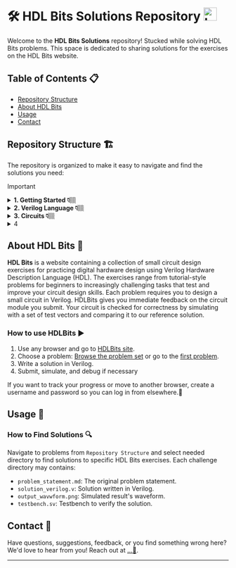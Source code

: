 # 🛠️ HDL Bits Solutions Repository   <img src="https://hdlbits.01xz.net/images/logo270.png" alt="Logo" width="30" height="30">

Welcome to the **HDL Bits Solutions** repository! Stucked while solving HDL Bits problems. This space is dedicated to sharing solutions for the exercises on the HDL Bits website.

## Table of Contents 📋


- [Repository Structure](#repository-structure)
- [About HDL Bits](#about-hdl-bits)
- [Usage](#usage)
- [Contact](#contact)


## Repository Structure 🏗️
The repository is organized to make it easy to navigate and find the solutions you need:

> [!IMPORTANT]
> <details>
>   <summary>  <strong>1. Getting Started 👇🏼</strong> </summary>
>   
>   - 1.1. [Step One](https://github.com/Nidhinchandran47/HDLbits-Solutions/tree/main/Getting%20Started/Step%20One)
>   - 1.2. [Zero](https://github.com/Nidhinchandran47/HDLbits-Solutions/tree/main/Getting%20Started/Zero)
>     
> </details>
> <details>
>   <summary> <strong>2. Verilog Language 👇🏼</strong> </summary>
> 
>   - <details>
>     <summary> 2.1. <a href="https://github.com/Nidhinchandran47/HDLbits-Solutions/tree/main/Verilog%20Language/Basics"> <b>Basic </b> </a> 🔻 </summary>
>     
>     - 2.1.1. [Simple wire](https://github.com/Nidhinchandran47/HDLbits-Solutions/tree/main/Verilog%20Language/Basics/Simple%20wire)
>     - 2.1.2. [Four wires](https://github.com/Nidhinchandran47/HDLbits-Solutions/tree/main/Verilog%20Language/Basics/Four%20wires)
>     - 2.1.3. [Inverter](https://github.com/Nidhinchandran47/HDLbits-Solutions/tree/main/Verilog%20Language/Basics/Inverter)
>     - 2.1.4. [And Gate](https://github.com/Nidhinchandran47/HDLbits-Solutions/tree/main/Verilog%20Language/Basics/And%20Gate)
>     - 2.1.5. [Nor Gate](https://github.com/Nidhinchandran47/HDLbits-Solutions/tree/main/Verilog%20Language/Basics/Nor%20gate)
>     - 2.1.6. [Xnor Gate](https://github.com/Nidhinchandran47/HDLbits-Solutions/tree/main/Verilog%20Language/Basics/Xnor%20gate)
>     - 2.1.7. [Declaring Wire](https://github.com/Nidhinchandran47/HDLbits-Solutions/tree/main/Verilog%20Language/Basics/Declaring%20wire)
>     - 2.1.8. [7458 Chip](https://github.com/Nidhinchandran47/HDLbits-Solutions/tree/main/Verilog%20Language/Basics/7458%20chip)
>         
>     </details>
>   - <details>
>     <summary> 2.2. <a href="https://github.com/Nidhinchandran47/HDLbits-Solutions/tree/main/Verilog%20Language/Vectors"> <b>Vectors </b> </a> 🔻 </summary>
> 
>     - 2.2.1. [Vector](https://github.com/Nidhinchandran47/HDLbits-Solutions/tree/main/Verilog%20Language/Vectors/Vector)
>     - 2.2.2. [Vector1](https://github.com/Nidhinchandran47/HDLbits-Solutions/tree/main/Verilog%20Language/Vectors/Vector%201)
>     - 2.2.3. [Vector 2](https://github.com/Nidhinchandran47/HDLbits-Solutions/tree/main/Verilog%20Language/Vectors/Vector%202)
>     - 2.2.4. [Vector gates](https://github.com/Nidhinchandran47/HDLbits-Solutions/tree/main/Verilog%20Language/Vectors/Vector%20gates)
>     - 2.2.5. [Gate 4](https://github.com/Nidhinchandran47/HDLbits-Solutions/tree/main/Verilog%20Language/Vectors/Gates%204)
>     - 2.2.6. [Vector 3](https://github.com/Nidhinchandran47/HDLbits-Solutions/tree/main/Verilog%20Language/Vectors/Vector%203)
>     - 2.2.7. [Vector Reverse](https://github.com/Nidhinchandran47/HDLbits-Solutions/tree/main/Verilog%20Language/Vectors/Vector%20Reverse)
>     - 2.2.8. [Vector 4](https://github.com/Nidhinchandran47/HDLbits-Solutions/tree/main/Verilog%20Language/Vectors/vector%204)
>     - 2.2.9. [Vector 5](https://github.com/Nidhinchandran47/HDLbits-Solutions/tree/main/Verilog%20Language/Vectors/Vector%205)
>       
>     </details>  
>   - <details>
>     <summary> 2.3. <a href="https://github.com/Nidhinchandran47/HDLbits-Solutions/tree/main/Verilog%20Language/Modules%20Hierarchy"> <b>Modules Hierarchy </b> </a> 🔻 </summary>
> 
>     - 2.3.1. [Module ](https://github.com/Nidhinchandran47/HDLbits-Solutions/tree/main/Verilog%20Language/Modules%20Hierarchy/Module)
>     - 2.3.2. [Module-Position ](https://github.com/Nidhinchandran47/HDLbits-Solutions/tree/main/Verilog%20Language/Modules%20Hierarchy/Module-position)
>     - 2.3.3. [Module-Name ](https://github.com/Nidhinchandran47/HDLbits-Solutions/tree/main/Verilog%20Language/Modules%20Hierarchy/Module-name)
>     - 2.3.4. [Module-Shift](https://github.com/Nidhinchandran47/HDLbits-Solutions/tree/main/Verilog%20Language/Modules%20Hierarchy/Module-shift)
>     - 2.3.5. [Module-Shift8](https://github.com/Nidhinchandran47/HDLbits-Solutions/tree/main/Verilog%20Language/Modules%20Hierarchy/Module-shift8)
>     - 2.3.6. [Adder 1 ](https://github.com/Nidhinchandran47/HDLbits-Solutions/tree/main/Verilog%20Language/Modules%20Hierarchy/Adder%201)
>     - 2.3.7. [Adder 2 ](https://github.com/Nidhinchandran47/HDLbits-Solutions/tree/main/Verilog%20Language/Modules%20Hierarchy/Adder%202)
>     - 2.3.8. [Carry Select Adder](https://github.com/Nidhinchandran47/HDLbits-Solutions/tree/main/Verilog%20Language/Modules%20Hierarchy/Carry%20Select%20adder)
>     - 2.3.9. [Adder cum Subtractor](https://github.com/Nidhinchandran47/HDLbits-Solutions/tree/main/Verilog%20Language/Modules%20Hierarchy/adder-sub)
> 
>     </details>
>   - <details>
>     <summary> 2.4. <a href="https://github.com/Nidhinchandran47/HDLbits-Solutions/tree/main/Verilog%20Language/Modules%20Hierarchy"> <b>Procedures </b> </a> 🔻 </summary>
> 
>     - 2.4.1. [Always Block - Combinational ](https://github.com/Nidhinchandran47/HDLbits-Solutions/tree/main/Verilog%20Language/Procedures/Always%20Block-Combinational)
>     - 2.4.2. [Always Block - Clocked ](https://github.com/Nidhinchandran47/HDLbits-Solutions/tree/main/Verilog%20Language/Procedures/Always%20Block-Clocked)
>     - 2.4.3. [If Statement ](https://github.com/Nidhinchandran47/HDLbits-Solutions/tree/main/Verilog%20Language/Procedures/If%20statement)
>     - 2.4.4. [If latch ](https://github.com/Nidhinchandran47/HDLbits-Solutions/tree/main/Verilog%20Language/Procedures/if%20latch)
>     - 2.4.5. [Case Statement](https://github.com/Nidhinchandran47/HDLbits-Solutions/tree/main/Verilog%20Language/Procedures/case%20statement)
>     - 2.4.6. [Priority Encoder](https://github.com/Nidhinchandran47/HDLbits-Solutions/tree/main/Verilog%20Language/Procedures/Priority%20encoder)
>     - 2.4.7. [Encoder with casez ](https://github.com/Nidhinchandran47/HDLbits-Solutions/tree/main/Verilog%20Language/Procedures/Encoder%20with%20casez)
>     - 2.4.8. [Avoiding Latch](https://github.com/Nidhinchandran47/HDLbits-Solutions/tree/main/Verilog%20Language/Procedures/Avoiding%20latch)
>     
>     </details>
>   - <details>
>     <summary> 2.5. <a href="https://github.com/Nidhinchandran47/HDLbits-Solutions/tree/main/Verilog%20Language/More%20Verilog%20Features"> <b>More Verilog Feature </b> </a> 🔻 </summary>
> 
>     - 2.5.1. [Conditional Ternry Operators ](https://github.com/Nidhinchandran47/HDLbits-Solutions/tree/main/Verilog%20Language/More%20Verilog%20Features/Conditional%20Ternary%20Operaters)
>     - 2.5.2. [Reduction Operators ](https://github.com/Nidhinchandran47/HDLbits-Solutions/tree/main/Verilog%20Language/More%20Verilog%20Features/Reduction%20operators)
>     - 2.5.3. [Reduction- Even wider gates ](https://github.com/Nidhinchandran47/HDLbits-Solutions/tree/main/Verilog%20Language/More%20Verilog%20Features/Reduction-%20even%20wider%20gates)
>     - 2.5.4. [For loop vector reversal ](https://github.com/Nidhinchandran47/HDLbits-Solutions/tree/main/Verilog%20Language/More%20Verilog%20Features/For%20loop%20vector%20reversal)
>     - 2.5.5. [For loop population count](https://github.com/Nidhinchandran47/HDLbits-Solutions/tree/main/Verilog%20Language/More%20Verilog%20Features/For%20loop%20population%20count)
>     - 2.5.6. [Generate- for loop adder](https://github.com/Nidhinchandran47/HDLbits-Solutions/tree/main/Verilog%20Language/More%20Verilog%20Features/Generate%20for%20loop%20adder)
>     - 2.5.7. [Generate- for loop BCD Adder ](https://github.com/Nidhinchandran47/HDLbits-Solutions/tree/main/Verilog%20Language/More%20Verilog%20Features/Generate%20for%20loop%20BCD%20adder)
>     
>     </details>
>   
> </details>

<details>
  <summary> <strong>3. Circuits 👇🏼</strong> </summary>
  
   - <details>
       <summary> 3.1. <a href="https://github.com/Nidhinchandran47/HDLbits-Solutions/tree/main/Circuits/Combinational%20Logic"> <b>Combinational Logic </b> </a> 🔻 </summary>
    
       - <details>
           <summary>3.1.1 <a href="https://github.com/Nidhinchandran47/HDLbits-Solutions/tree/main/Circuits/Combinational%20Logic/Basic%20Gates"> <b>Basic Gates </b> </a> 🔻 </summary>
         
         - 3.1.1.1. [Wire](https://github.com/Nidhinchandran47/HDLbits-Solutions/tree/main/Circuits/Combinational%20Logic/Basic%20Gates/Wire)
         - 3.1.1.2. [Ground](https://github.com/Nidhinchandran47/HDLbits-Solutions/tree/main/Circuits/Combinational%20Logic/Basic%20Gates/Ground)
         - 3.1.1.3. [NOR Gate](https://github.com/Nidhinchandran47/HDLbits-Solutions/tree/main/Circuits/Combinational%20Logic/Basic%20Gates/Nor%20Gate)
         - 3.1.1.4. [Another Gate](https://github.com/Nidhinchandran47/HDLbits-Solutions/tree/main/Circuits/Combinational%20Logic/Basic%20Gates/Another%20Gate)
         - 3.1.1.5. [Two Gates](https://github.com/Nidhinchandran47/HDLbits-Solutions/tree/main/Circuits/Combinational%20Logic/Basic%20Gates/Two%20Gates)
         - 3.1.1.6. [More Logic Gate](https://github.com/Nidhinchandran47/HDLbits-Solutions/tree/main/Circuits/Combinational%20Logic/Basic%20Gates/More%20logic%20gates)
         - 3.1.1.7. [7420 Chip](https://github.com/Nidhinchandran47/HDLbits-Solutions/tree/main/Circuits/Combinational%20Logic/Basic%20Gates/7420)
         - 3.1.1.8. [Truth Table](https://github.com/Nidhinchandran47/HDLbits-Solutions/tree/main/Circuits/Combinational%20Logic/Basic%20Gates/Truth%20Table)
         - 3.1.1.9. [Two Bit Equality](https://github.com/Nidhinchandran47/HDLbits-Solutions/tree/main/Circuits/Combinational%20Logic/Basic%20Gates/Two-Bit%20Equality)
         - 3.1.1.10. [Sample Circuit A](https://github.com/Nidhinchandran47/HDLbits-Solutions/tree/main/Circuits/Combinational%20Logic/Basic%20Gates/Sample%20Circuit%20A)
         - 3.1.1.11. [Sample Circuit B](https://github.com/Nidhinchandran47/HDLbits-Solutions/tree/main/Circuits/Combinational%20Logic/Basic%20Gates/Sample%20circuit%20B)
         - 3.1.1.12. [Combine A and B](https://github.com/Nidhinchandran47/HDLbits-Solutions/tree/main/Circuits/Combinational%20Logic/Basic%20Gates/Combine%20A%20and%20B)
         - 3.1.1.13. [Ring or Vibrate?](https://github.com/Nidhinchandran47/HDLbits-Solutions/tree/main/Circuits/Combinational%20Logic/Basic%20Gates/Ring%20or%20Vibrate)
         - 3.1.1.14. [Thermostat](https://github.com/Nidhinchandran47/HDLbits-Solutions/tree/main/Circuits/Combinational%20Logic/Basic%20Gates/Thermostat)
         - 3.1.1.15. [Population Counter](https://github.com/Nidhinchandran47/HDLbits-Solutions/tree/main/Circuits/Combinational%20Logic/Basic%20Gates/Population%20Count)
         - 3.1.1.16. [Gate and Vector](https://github.com/Nidhinchandran47/HDLbits-Solutions/tree/main/Circuits/Combinational%20Logic/Basic%20Gates/Gate%20and%20Vector)
         - 3.1.1.17. [Even Longer Vector](https://github.com/Nidhinchandran47/HDLbits-Solutions/tree/main/Circuits/Combinational%20Logic/Basic%20Gates/Even%20longer%20Vector)
             
         </details>
       - <details>
           <summary>3.1.2 <a href="https://github.com/Nidhinchandran47/HDLbits-Solutions/tree/main/Circuits/Combinational%20Logic/Multiplexers"> <b>Multiplexer </b> </a> 🔻</summary>
         
         - 3.1.2.1. [2 to 1 Multiplexer](https://github.com/Nidhinchandran47/HDLbits-Solutions/tree/main/Circuits/Combinational%20Logic/Multiplexers/2%20to%201%20MUX)
         - 3.1.2.2. [2 to 1 Bus Multiplexer](https://github.com/Nidhinchandran47/HDLbits-Solutions/tree/main/Circuits/Combinational%20Logic/Multiplexers/2%20to%201%20Bus%20MUX)
         - 3.1.2.3. [9 to 1 Multiplexer](https://github.com/Nidhinchandran47/HDLbits-Solutions/tree/main/Circuits/Combinational%20Logic/Multiplexers/9%20to%201%20MUX)
         - 3.1.2.4. [256 to 1 MUX](https://github.com/Nidhinchandran47/HDLbits-Solutions/tree/main/Circuits/Combinational%20Logic/Multiplexers/256%20to%201%20MUX)
         - 3.1.2.5. [256 to 1 4-bit MUX ](https://github.com/Nidhinchandran47/HDLbits-Solutions/tree/main/Circuits/Combinational%20Logic/Multiplexers/256%20to%201%204-bit%20MUX)
         
          
         </details>
       - <details>
           <summary>3.1.3 <a href="https://github.com/Nidhinchandran47/HDLbits-Solutions/tree/main/Circuits/Combinational%20Logic/Arithemetic%20Circuits"> <b>Arithematic Circuits </b> </a> 🔻</summary>
         
         - 3.1.3.1. [Half Adder](<Circuits/Combinational Logic/Arithemetic Circuits/01. Half Adder>)
         - 3.1.3.2. [Full Adder](<Circuits/Combinational Logic/Arithemetic Circuits/02. Full Adder>)
         - 3.1.3.3. [3-bit Binary Adder](<Circuits/Combinational Logic/Arithemetic Circuits/03. 3-bit Binary Adder>)
         - 3.1.3.4. [Adder](<Circuits/Combinational Logic/Arithemetic Circuits/04. Adder>)
         - 3.1.3.5. [Signed Addition Overflow](<Circuits/Combinational Logic/Arithemetic Circuits/05. Signed addition Overflow>)
         - 3.1.3.6. [100-bit Binary Adder](<Circuits/Combinational Logic/Arithemetic Circuits/06. Adder 100>)
         - 3.1.3.7. [4-bit BCD Adder](<Circuits/Combinational Logic/Arithemetic Circuits/07. 4-bit BCD Adder>)
  
         </details>
       - <details>
           <summary>3.1.4 <a href="https://github.com/Nidhinchandran47/HDLbits-Solutions/tree/main/Circuits/Combinational%20Logic/K-maps%20to%20Circuit"> <b>K-Maps to Circuit </b> </a> 🔻</summary>
         
         - 3.1.4.1. [3 Variable](<Circuits/Combinational Logic/K-maps to Circuit/01. 3 Variable>)
         - 3.1.4.2. [4 Variable 1](<Circuits/Combinational Logic/K-maps to Circuit/02. 4 Variable 1>)
         - 3.1.4.3. [4 Variable 2](<Circuits/Combinational Logic/K-maps to Circuit/03. 4 Variavle 2>)
         - 3.1.4.4. [4 Variavle 3](<Circuits/Combinational Logic/K-maps to Circuit/04. 4 Variavle 3>)
         - 3.1.4.5. [Minimum SOP and POS](<Circuits/Combinational Logic/K-maps to Circuit/05. Minimum SOP and POS>)
         - 3.1.4.6. [K-Map 1](<Circuits/Combinational Logic/K-maps to Circuit/06. K-Map 1>)
         - 3.1.4.7. [K-Map 2](<Circuits/Combinational Logic/K-maps to Circuit/07. K-Map 2>)
         - 3.1.4.8. [K-Map implemented with MUX](<Circuits/Combinational Logic/K-maps to Circuit/08. K-map with MUX>)
         
         </details>

   
   - <details>
       <summary> 3.2. <a href=""> <b>Sequential Logic </b> </a> 🔻 </summary>
    
       - <details>
           <summary>3.2.1 <a href=""> <b>Latches and Flip-Flops </b> </a> 🔻 </summary>
         
         - 3.2.1.1. [D flip-flop](<Circuits/Sequential Logic/Latches and Flip-Flops/01. D Flip-Flop>)
         - 3.2.1.2. [D flip-flops](<Circuits/Sequential Logic/Latches and Flip-Flops/02. D Flip-Flops>)
         - 3.2.1.3. [DFF with Reset](<Circuits/Sequential Logic/Latches and Flip-Flops/03. D Flip-Flops with reset>)
         - 3.2.1.4. [DFF with Reset Value](<Circuits/Sequential Logic/Latches and Flip-Flops/04. D Flip-Flop with reset value>)
         - 3.2.1.5. [DFF with Asynchronous Reset](<Circuits/Sequential Logic/Latches and Flip-Flops/05. DFF with asynchronous reset>)
         - 3.2.1.6. [DFF with Enable](<Circuits/Sequential Logic/Latches and Flip-Flops/06. DFF with byte enable>)
         - 3.2.1.7. [D Latch](<Circuits/Sequential Logic/Latches and Flip-Flops/07. D Latch>)
         - 3.2.1.8. [DFF 1](<Circuits/Sequential Logic/Latches and Flip-Flops/08. DFF 1>)
         - 3.2.1.9. [DFF 2](<Circuits/Sequential Logic/Latches and Flip-Flops/09. DFF 2>)
         - 3.2.1.10. [DFF + Gate](<Circuits/Sequential Logic/Latches and Flip-Flops/10. DFF + Gate>) 
         - 3.2.1.11. [MUX + DFF 1](<Circuits/Sequential Logic/Latches and Flip-Flops/11. DFF and MUX>)
         - 3.2.1.12. [MUX + DFF 2](<Circuits/Sequential Logic/Latches and Flip-Flops/12. DFF and MUX 2>)
         - 3.2.1.13. [DFF and Gates](<Circuits/Sequential Logic/Latches and Flip-Flops/13. DFFs and Gates>)
         - 3.2.1.14. [Circuit from Truth Table](<Circuits/Sequential Logic/Latches and Flip-Flops/14. Circuit from Truth table>)
         - 3.2.1.15. [Detect an Edge](<Circuits/Sequential Logic/Latches and Flip-Flops/15. Positive edge>)
         - 3.2.1.16. [Detect Both Edge](<Circuits/Sequential Logic/Latches and Flip-Flops/16. Detect both Edges>)
         - 3.2.1.17. [Edge Capture Register](<Circuits/Sequential Logic/Latches and Flip-Flops/17. Edge Capture Register>)
         - 3.2.1.18. [Dual-edge Triggered Flip-flop](<Circuits/Sequential Logic/Latches and Flip-Flops/18. Dual Edge Triggered FF>)
         
         </details>
       - <details>
           <summary>3.2.2 <a href=""> <b>Counters </b> </a> 🔻</summary>
         
         - 3.2.2.1. [Four-bit Counter](<Circuits/Sequential Logic/Counters/01. 4-Bit binart Counter>)
         - 3.2.2.2. [Decade Counter](<Circuits/Sequential Logic/Counters/02. Decade Counter>)
         - 3.2.2.3. [Decade Counter Again](<Circuits/Sequential Logic/Counters/03. Decade Counter Again>)
         - 3.2.2.4. [Slow Decade Counter](<Circuits/Sequential Logic/Counters/05. Slow Decade Counter>)
         - 3.2.2.5. [Counter 1-12](<Circuits/Sequential Logic/Counters/04. Counter 1-12>)
         - 3.2.2.6. [counter 1000](<Circuits/Sequential Logic/Counters/06. Counter 1000>)
         - 3.2.2.7. [4 digit Decimal Counter](<Circuits/Sequential Logic/Counters/07. 4-Digit Decimal Counter>)
         - 3.2.2.8. [12-hour Clock](<Circuits/Sequential Logic/Counters/08. 12-Hour Clock>)
         
          
         </details>
       - <details>
           <summary>3.2.3 <a href=""> <b>Shift Registers </b> </a> 🔻</summary>
         
         - 3.2.3.1 [4-bit Shift Register](<Circuits/Sequential Logic/Shift Register/01. 4-bit Shifter>)
         - 3.2.3.2 [Left-Right Rotator](<Circuits/Sequential Logic/Shift Register/02. Left-Right Rotator>)
         - 3.2.3.3 [Left-Right Arithematic Shift by 1 or 8](<Circuits/Sequential Logic/Shift Register/03. Left-Right Arithemetic shifter>)
         - 3.2.3.4 [5-bit LFSR](<Circuits/Sequential Logic/Shift Register/04. 5-bit LFSR>)
         - 3.2.3.5 [3-bit LFSR](<Circuits/Sequential Logic/Shift Register/05. 3-bit LFSR>)
         - 3.2.3.6 [32-bit LFSR](<Circuits/Sequential Logic/Shift Register/06. 32-bit LFSR>)
         - 3.2.3.7 [Shift Register 1](<Circuits/Sequential Logic/Shift Register/07. Shift Register>)
         - 3.2.3.8 [Shift register 2](<Circuits/Sequential Logic/Shift Register/08. Shift Register>)
         - 3.2.3.9 [3 input LUT](<Circuits/Sequential Logic/Shift Register/09. 3-input LUT>)
         
  
         </details>
       - <details>
           <summary>3.2.4 <a href=""> <b>More Circuits </b> </a> 🔻</summary>
         
         - 3.2.4.1. [Rule 90](<Circuits/Sequential Logic/More Circuits/1. Rule 90>)
         - 3.2.4.2. [Rule 110](<Circuits/Sequential Logic/More Circuits/2. Rule 110>)
         - 3.2.4.3. [Conways Game of Life 16X6]()
         
         </details>
       - <details>
           <summary>3.2.5 <a href=""> <b>Finite State Machines </b> </a> 🔻</summary>
         
         - 3.2.5.1. []()
         - 3.2.5.1. []()
         - 3.2.5.1. []()
         
         </details>
  
   
   - <details>
       <summary> 3.3. <a href=""> <b>Building Larger Circuit </b> </a> 🔻 </summary>
     
       - 3.3.1. []()
       
   </details> 
      


  </details>
</details>

<details>
  <summary>4</summary>

  - <details>
    <summary>4.1</summary>
    
    - 4.1.1
  
- <details>
    <summary>4.2</summary>
    
    - 4.2.1
  
  </details>
  
</details>


## About HDL Bits 🧠
**HDL Bits** is a website containing a collection of small circuit design exercises for practicing digital hardware design using Verilog Hardware Description Language (HDL). The exercises range from tutorial-style problems for beginners to increasingly challenging tasks that test and improve your circuit design skills. Each problem requires you to design a small circuit in Verilog. HDLBits gives you immediate feedback on the circuit module you submit. Your circuit is checked for correctness by simulating with a set of test vectors and comparing it to our reference solution.

### How to use HDLBits ▶️
1. Use any browser and go to [HDLBits site](https://hdlbits.01xz.net/wiki/Main_Page).
2. Choose a problem: [Browse the problem set](https://hdlbits.01xz.net/wiki/Problem_sets) or go to the [first problem](https://hdlbits.01xz.net/wiki/Step_one).
3. Write a solution in Verilog.
4. Submit, simulate, and debug if necessary

If you want to track your progress or move to another browser, create a username and password so you can log in from elsewhere.🔄


## Usage 📘
### How to Find Solutions 🔍
Navigate to problems from `Repository Structure` and select needed directory to find solutions to specific HDL Bits exercises. Each challenge directory may contains:
- `problem_statement.md`: The original problem statement.
- `solution_verilog.v`: Solution written in Verilog.
- `output_wavwform.png`: Simulated result's waveform.
- `testbench.sv`: Testbench to verify the solution.

## Contact 📧
Have questions, suggestions, feedback, or you find something wrong here? We'd love to hear from you! Reach out at [...💬](mailto:nidhinchandran470@gmail.com).

---

